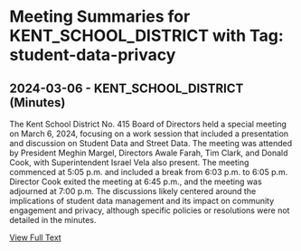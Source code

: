 # Meeting Summaries for KENT_SCHOOL_DISTRICT with Tag: student-data-privacy

## 2024-03-06 - KENT_SCHOOL_DISTRICT (Minutes)

The Kent School District No. 415 Board of Directors held a special meeting on March 6, 2024, focusing on a work session that included a presentation and discussion on Student Data and Street Data. The meeting was attended by President Meghin Margel, Directors Awale Farah, Tim Clark, and Donald Cook, with Superintendent Israel Vela also present. The meeting commenced at 5:05 p.m. and included a break from 6:03 p.m. to 6:05 p.m. Director Cook exited the meeting at 6:45 p.m., and the meeting was adjourned at 7:00 p.m. The discussions likely centered around the implications of student data management and its impact on community engagement and privacy, although specific policies or resolutions were not detailed in the minutes.

[View Full Text](https://raw.githubusercontent.com/VoronoiPerspectives/WashingtonStateSchoolBoardExplorer/refs/heads/main/data/countries/usa/states/wa/counties/king/school_boards/kent_school_district/2024/2024-03-06-boardspecialmeetingworksession-minutes.txt)

